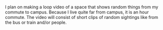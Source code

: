 I plan on making a loop video of a space that shows random things from my commute to campus. Because I live quite far from campus, it is an hour
commute. 
The video will consist of short clips of random sightings like from the bus or train and/or people.
